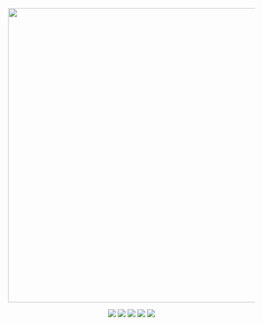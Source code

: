 <!-- <div align="center">
<img height="300" width="500" src="https://github.com/xMonody/xMonody/blob/main/hello.gif" alt="gif with funny random cat say thank you." />  -->

<div align="center">
  <img height="600" src="https://github-readme-stats.vercel.app/api?username=xMonody&show_icons=true&theme=radical">
</div>

<p align="center">
<img src="https://img.shields.io/badge/c-%2300599C.svg?style=for-the-badge&logo=c&logoColor=white">
<img src="https://img.shields.io/badge/c++-%2300599C.svg?style=for-the-badge&logo=c%2B%2B&logoColor=white">
<img src="https://img.shields.io/badge/vim-%2357A143.svg?&style=for-the-badge&logo=vim&logoColor=white"/>
<img src="https://img.shields.io/badge/opengl-%2300599C.svg?&style=for-the-badge&logo=opengl&logoColor=white"/>
<img src="https://img.shields.io/badge/linux-%2300599C.svg?&style=for-the-badge&logo=linux&logoColor=white"/>

</p>
